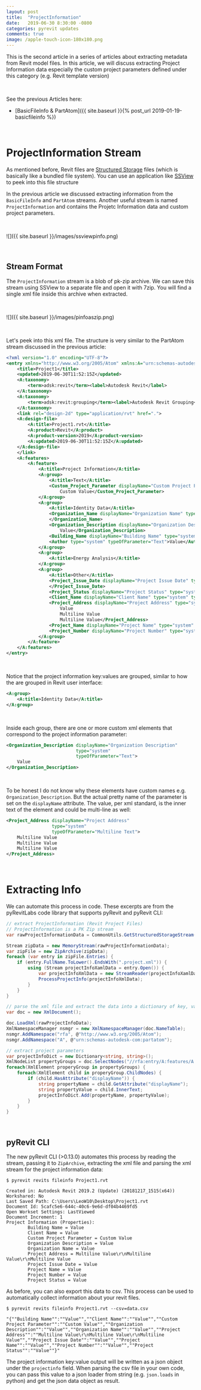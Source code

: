 ```yaml
---
layout: post
title:  "ProjectInformation"
date:   2019-06-30 8:30:00 -0800
categories: pyrevit updates
comments: true
image: /apple-touch-icon-180x180.png
---
```


This is the second article in a series of articles about extracting metadata from Revit model files. In this article, we will discuss extracting Project Information data especially the custom project parameters defined under this category (e.g. Revit template version)

&nbsp;

See the previous Articles here:
- [BasicFileInfo & PartAtom]({{ site.baseurl }}{% post_url 2019-01-19-basicfileinfo %})

&nbsp;

# ProjectInformation Stream

As mentioned before, Revit files are [Structured Storage](https://en.wikipedia.org/wiki/COM_Structured_Storage) files (which is basically like a bundled file system). You can use an application like [SSView](http://www.mitec.cz/ssv.html) to peek into this file structure

In the previous article we discussed extracting information from the `BasicFileInfo` and `PartAtom` streams. Another useful stream is named `ProjectInformation` and contains the Projetc Information data and custom project parameters.

&nbsp;

![]({{ site.baseurl }}/images/ssviewpinfo.png)

&nbsp;

## Stream Format

The `ProjectInformation` stream is a blob of pk-zip archive. We can save this stream using SSView to a separate file and open it with 7zip. You will find a single xml file inside this archive when extracted.

&nbsp;

![]({{ site.baseurl }}/images/pinfoaszip.png)

&nbsp;

Let's peek into this xml file. The structure is very similar to the PartAtom stream discussed in the previous article:

```xml
<?xml version="1.0" encoding="UTF-8"?>
<entry xmlns="http://www.w3.org/2005/Atom" xmlns:A="urn:schemas-autodesk-com:partatom">
    <title>Project1</title>
    <updated>2019-06-30T11:52:15Z</updated>
    <A:taxonomy>
        <term>adsk:revit</term><label>Autodesk Revit</label>
    </A:taxonomy>
    <A:taxonomy>
        <term>adsk:revit:grouping</term><label>Autodesk Revit Grouping</label>
    </A:taxonomy>
    <link rel="design-2d" type="application/rvt" href=".">
    <A:design-file>
        <A:title>Project1.rvt</A:title>
        <A:product>Revit</A:product>
        <A:product-version>2019</A:product-version>
        <A:updated>2019-06-30T11:52:15Z</A:updated>
    </A:design-file>
    </link>
    <A:features>
        <A:feature>
            <A:title>Project Information</A:title>
            <A:group>
                <A:title>Text</A:title>
                <Custom_Project_Parameter displayName="Custom Project Parameter" type="custom" typeOfParameter="Text">
                    Custom Value</Custom_Project_Parameter>
            </A:group>
            <A:group>
                <A:title>Identity Data</A:title>
                <Organization_Name displayName="Organization Name" type="system" typeOfParameter="Text">Value
                </Organization_Name>
                <Organization_Description displayName="Organization Description" type="system" typeOfParameter="Text">
                    Value</Organization_Description>
                <Building_Name displayName="Building Name" type="system" typeOfParameter="Text">Value</Building_Name>
                <Author type="system" typeOfParameter="Text">Value</Author>
            </A:group>
            <A:group>
                <A:title>Energy Analysis</A:title>
            </A:group>
            <A:group>
                <A:title>Other</A:title>
                <Project_Issue_Date displayName="Project Issue Date" type="system" typeOfParameter="Text">Value
                </Project_Issue_Date>
                <Project_Status displayName="Project Status" type="system" typeOfParameter="Text">Value</Project_Status>
                <Client_Name displayName="Client Name" type="system" typeOfParameter="Text">Value</Client_Name>
                <Project_Address displayName="Project Address" type="system" typeOfParameter="Multiline Text">Multiline
                    Value
                    Multiline Value
                    Multiline Value</Project_Address>
                <Project_Name displayName="Project Name" type="system" typeOfParameter="Text">Value</Project_Name>
                <Project_Number displayName="Project Number" type="system" typeOfParameter="Text">Value</Project_Number>
            </A:group>
        </A:feature>
    </A:features>
</entry>
```

&nbsp;

Notice that the project information key:values are grouped, similar to how the are grouped in Revit user interface:

```xml
<A:group>
    <A:title>Identity Data</A:title>
</A:group>
```

&nbsp;

Inside each group, there are one or more custom xml elements that correspond to the project information parameter:

```xml
<Organization_Description displayName="Organization Description"
                          type="system"
                          typeOfParameter="Text">
    Value
</Organization_Description>
```

&nbsp;

To be honest I do not know why these elements have custom names e.g. `Organization_Description`. But the actual pretty name of the parameter is set on the `displayName` attribute. The value, per xml standard, is the inner text of the element and could be multi-line as well:


```xml
<Project_Address displayName="Project Address"
                 type="system"
                 typeOfParameter="Multiline Text">
    Multiline Value
    Multiline Value
    Multiline Value
</Project_Address>
```

&nbsp;

# Extracting Info

We can automate this process in code. These excerpts are from the pyRevitLabs code library that supports pyRevit and pyRevit CLI:

```csharp
// extract ProjectInformation (Revit Project Files)
// ProjectInformation is a PK Zip stream
var rawProjectInformationData = CommonUtils.GetStructuredStorageStream(FilePath, "ProjectInformation");

Stream zipData = new MemoryStream(rawProjectInformationData);
var zipFile = new ZipArchive(zipData);
foreach (var entry in zipFile.Entries) {
    if (entry.FullName.ToLower().EndsWith(".project.xml")) {
        using (Stream projectInfoXamlData = entry.Open()) {
            var projectInfoXmlData = new StreamReader(projectInfoXamlData).ReadToEnd();
            ProcessProjectInfo(projectInfoXmlData);
        }
    }
}
```

```csharp
// parse the xml file and extract the data into a dictionary of key, values
var doc = new XmlDocument();

doc.LoadXml(rawProjectInfoData);
XmlNamespaceManager nsmgr = new XmlNamespaceManager(doc.NameTable);
nsmgr.AddNamespace("rfa", @"http://www.w3.org/2005/Atom");
nsmgr.AddNamespace("A", @"urn:schemas-autodesk-com:partatom");

// extract project parameters
var projectInfoDict = new Dictionary<string, string>();
XmlNodeList propertyGroups = doc.SelectNodes("//rfa:entry/A:features/A:feature/A:group", nsmgr);
foreach(XmlElement properyGroup in propertyGroups) {
    foreach(XmlElement child in properyGroup.ChildNodes) {
        if (child.HasAttribute("displayName")) {
            string propertyName = child.GetAttribute("displayName");
            string propertyValue = child.InnerText;
            projectInfoDict.Add(propertyName, propertyValue);
        }
    }
}
```

&nbsp;

## pyRevit CLI

The new pyRevit CLI (>0.13.0) automates this process by reading the stream, passing it to `ZipArchive`, extracting the xml file and parsing the xml stream for the project information data:

```
$ pyrevit revits fileinfo Project1.rvt

Created in: Autodesk Revit 2019.2 (Update) (20181217_1515(x64))
Workshared: No
Last Saved Path: C:\Users\LeoW10\Desktop\Project1.rvt
Document Id: 5cafc5e6-644c-40c6-9e6d-df04b4469fd5
Open Workset Settings: LastViewed
Document Increment: 1
Project Information (Properties):
        Building Name = Value
        Client Name = Value
        Custom Project Parameter = Custom Value
        Organization Description = Value
        Organization Name = Value
        Project Address = Multiline Value\r\nMultiline Value\r\nMultiline Value
        Project Issue Date = Value
        Project Name = Value
        Project Number = Value
        Project Status = Value
```


As before, you can also export this data to csv. This process can be used to automatically collect information about your revit files.

```
$ pyrevit revits fileinfo Project1.rvt --csv=data.csv
```

```
"{""Building Name"":""Value"",""Client Name"":""Value"",""Custom Project Parameter"":""Custom Value"",""Organization Description"":""Value"",""Organization Name"":""Value"",""Project Address"":""Multiline Value\r\nMultiline Value\r\nMultiline Value"",""Project Issue Date"":""Value"",""Project Name"":""Value"",""Project Number"":""Value"",""Project Status"":""Value""}"
```

The project information key:value output will be written as a json object under the `projectinfo` field. When parsing the csv file in your own code, you can pass this value to a json loader from string (e.g. `json.loads` in python) and get the json data object as result.